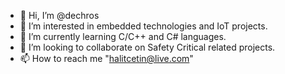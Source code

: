 - 👋 Hi, I’m @dechros
- 👀 I’m interested in embedded technologies and IoT projects.
- 🌱 I’m currently learning C/C++ and C# languages.
- 💞️ I’m looking to collaborate on Safety Critical related projects.
- 📫 How to reach me "halitcetin@live.com"

<!---
dechros/dechros is a ✨ special ✨ repository because its `README.md` (this file) appears on your GitHub profile.
You can click the Preview link to take a look at your changes.
--->
